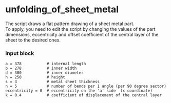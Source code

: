 # unfolding_of_sheet_metal
The script draws a flat pattern drawing of a sheet metal part.  
To apply, you need to edit the script by changing the values of the part dimensions, eccentricity and offset coefficient of the central layer of the sheet to the desired ones.  

### input block
```
a = 378           # internal length  
b = 278           # inner width  
d = 300           # inner diameter  
h = 250           # height  
s = 3             # metal sheet thickness  
n = 5             # number of bends per 1 angle (per 90 degree sector)  
eccentricity = 0  # eccentricity on the 'a' side  (x coordinate)  
k = 0.4           # coefficient of displacement of the central layer  
```
